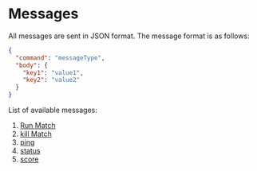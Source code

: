 # Messages

All messages are sent in JSON format. The message format is as follows:

```json
{
  "command": "messageType",
  "body": {
    "key1": "value1",
    "key2": "value2"
  }
}
```


List of available messages:
1. [Run Match](messages/run_match.md)
1. [kill Match](messages/stop_match.md)
1. [ping](messages/ping.md)
1. [status](messages/status.md)
1. [score](messages/score.md)